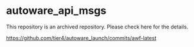 # autoware_api_msgs
This repository is an archived repository. Please check here for the details.

https://github.com/tier4/autoware_launch/commits/awf-latest
